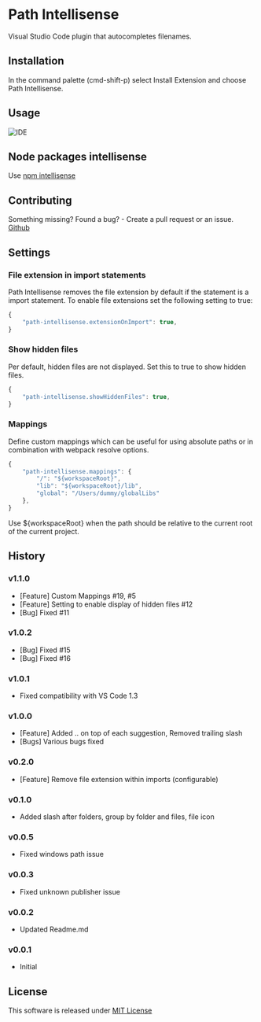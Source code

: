 # Path Intellisense
Visual Studio Code plugin that autocompletes filenames.

## Installation
In the command palette (cmd-shift-p) select Install Extension and choose Path Intellisense.

## Usage
![IDE](http://i.giphy.com/iaHeUiDeTUZuo.gif)

## Node packages intellisense
Use [npm intellisense](https://marketplace.visualstudio.com/items?itemName=christian-kohler.npm-intellisense)

## Contributing
Something missing? Found a bug? - Create a pull request or an issue.
[Github](https://github.com/ChristianKohler/PathIntellisense)

## Settings
### File extension in import statements
Path Intellisense removes the file extension by default if the statement is a import statement. To enable file extensions set the following setting to true:

```javascript
{
	"path-intellisense.extensionOnImport": true,
}
```

### Show hidden files
Per default, hidden files are not displayed. Set this to true to show hidden files.

```javascript
{
	"path-intellisense.showHiddenFiles": true,
}
```

### Mappings
Define custom mappings which can be useful for using absolute paths or in combination with webpack resolve options.

```javascript
{
	"path-intellisense.mappings": {
		"/": "${workspaceRoot}",
		"lib": "${workspaceRoot}/lib",
		"global": "/Users/dummy/globalLibs"
	},
}
```

Use ${workspaceRoot} when the path should be relative to the current root of the current project.

## History
### v1.1.0
- [Feature] Custom Mappings #19, #5
- [Feature] Setting to enable display of hidden files #12
- [Bug] Fixed #11
### v1.0.2
- [Bug] Fixed #15
- [Bug] Fixed #16
### v1.0.1
- Fixed compatibility with VS Code 1.3
### v1.0.0
- [Feature] Added .. on top of each suggestion, Removed trailing slash
- [Bugs] Various bugs fixed
### v0.2.0
- [Feature] Remove file extension within imports (configurable)
### v0.1.0
- Added slash after folders, group by folder and files, file icon
### v0.0.5 
- Fixed windows path issue
### v0.0.3 
- Fixed unknown publisher issue
### v0.0.2 
- Updated Readme.md
### v0.0.1 
- Initial 

## License
This software is released under [MIT License](http://www.opensource.org/licenses/mit-license.php)